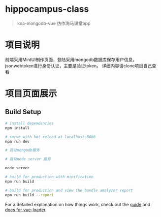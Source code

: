 # hippocampus-class

> koa-mongodb-vue 仿作海马课堂app  



# 项目说明

 前端采用MintUI制作页面，登陆采用mongodb数据库保存用户信息，jsonwebtoken进行身份认证，主要是验证token。  详细内容请clone项目自己查看


# 项目页面展示



## Build Setup

``` bash
# install dependencies
npm install

# serve with hot reload at localhost:8080
npm run dev

# 启动mongodb服务

# 启动node server 服务

node server

# build for production with minification
npm run build

# build for production and view the bundle analyzer report
npm run build --report
```

For a detailed explanation on how things work, check out the [guide](http://vuejs-templates.github.io/webpack/) and [docs for vue-loader](http://vuejs.github.io/vue-loader).
